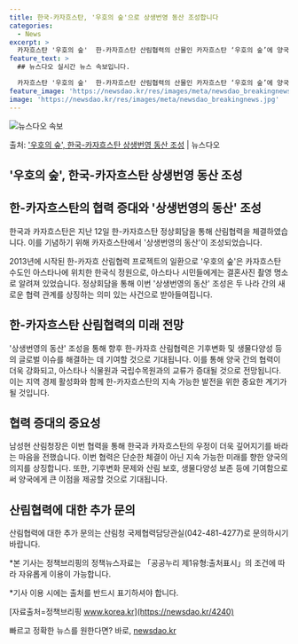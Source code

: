 ```yaml
---
title: 한국-카자흐스탄, '우호의 숲'으로 상생번영 동산 조성합니다
categories:
  - News
excerpt: >
  카자흐스탄 '우호의 숲'  한-카자흐스탄 산림협력의 산물인 카자흐스탄 ‘우호의 숲’에 양국의 상생 번영을 위…
feature_text: >
  ## 뉴스다오 실시간 뉴스 속보입니다.

  카자흐스탄 '우호의 숲'  한-카자흐스탄 산림협력의 산물인 카자흐스탄 ‘우호의 숲’에 양국의 상생 번영을 위…
feature_image: 'https://newsdao.kr/res/images/meta/newsdao_breakingnews.jpg'
image: 'https://newsdao.kr/res/images/meta/newsdao_breakingnews.jpg'
---
```


![뉴스다오 속보](https://newsdao.kr/res/images/meta/newsdao_breakingnews.jpg)

<p>출처: <a href="https://newsdao.kr/4240" rel="dofollow">'우호의 숲', 한국-카자흐스탄 상생번영 동산 조성</a> | 뉴스다오</p>

## '우호의 숲', 한국-카자흐스탄 상생번영 동산 조성

## 한-카자흐스탄의 협력 증대와 '상생번영의 동산' 조성
한국과 카자흐스탄은 지난 12일 한-카자흐스탄 정상회담을 통해 산림협력을 체결하였습니다. 이를 기념하기 위해 카자흐스탄에서 '상생번영의 동산'이 조성되었습니다.

2013년에 시작된 한-카자흐 산림협력 프로젝트의 일환으로 '우호의 숲'은 카자흐스탄 수도인 아스타나에 위치한 한국식 정원으로, 아스타나 시민들에게는 결혼사진 촬영 명소로 알려져 있었습니다. 정상회담을 통해 이번 '상생번영의 동산' 조성은 두 나라 간의 새로운 협력 관계를 상징하는 의미 있는 사건으로 받아들여집니다.

## 한-카자흐스탄 산림협력의 미래 전망
'상생번영의 동산' 조성을 통해 향후 한-카자흐 산림협력은 기후변화 및 생물다양성 등의 글로벌 이슈를 해결하는 데 기여할 것으로 기대됩니다. 이를 통해 양국 간의 협력이 더욱 강화되고, 아스타나 식물원과 국립수목원과의 교류가 증대될 것으로 전망됩니다. 이는 지역 경제 활성화와 함께 한-카자흐스탄의 지속 가능한 발전을 위한 중요한 계기가 될 것입니다.

## 협력 증대의 중요성
남성현 산림청장은 이번 협력을 통해 한국과 카자흐스탄의 우정이 더욱 깊어지기를 바라는 마음을 전했습니다. 이번 협력은 단순한 체결이 아닌 지속 가능한 미래를 향한 양국의 의지를 상징합니다. 또한, 기후변화 문제와 산림 보호, 생물다양성 보존 등에 기여함으로써 양국에게 큰 이점을 제공할 것으로 기대됩니다. 

## 산림협력에 대한 추가 문의
산림협력에 대한 추가 문의는 산림청 국제협력담당관실(042-481-4277)로 문의하시기 바랍니다.

*본 기사는 정책브리핑의 정책뉴스자료는 「공공누리 제1유형:출처표시」의 조건에 따라 자유롭게 이용이 가능합니다.

*기사 이용 시에는 출처를 반드시 표기하셔야 합니다.

[자료출처=정책브리핑 www.korea.kr](https://newsdao.kr/4240) 

빠르고 정확한 뉴스를 원한다면? 바로, <a href="https://newsdao.kr" rel="dofollow">newsdao.kr</a>


